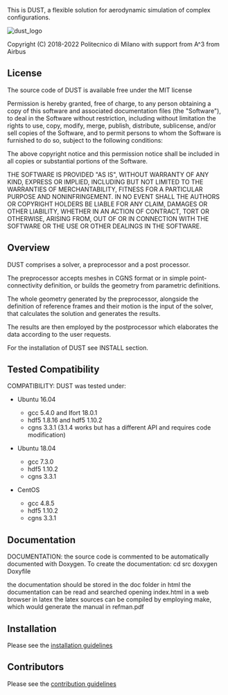 This is DUST, a flexible solution for aerodynamic simulation of complex 
configurations.

![dust_logo](/uploads/3b37882713af00af40ea54104817261a/dust_logo.png)

Copyright (C) 2018-2022 Politecnico di Milano
                          with support from A^3 from Airbus

## License

The source code of DUST is available free under the MIT license

Permission is hereby granted, free of charge, to any person
obtaining a copy of this software and associated documentation
files (the "Software"), to deal in the Software without
restriction, including without limitation the rights to use,
copy, modify, merge, publish, distribute, sublicense, and/or sell
copies of the Software, and to permit persons to whom the
Software is furnished to do so, subject to the following
conditions:

The above copyright notice and this permission notice shall be
included in all copies or substantial portions of the Software.

THE SOFTWARE IS PROVIDED "AS IS", WITHOUT WARRANTY OF ANY KIND,
EXPRESS OR IMPLIED, INCLUDING BUT NOT LIMITED TO THE WARRANTIES
OF MERCHANTABILITY, FITNESS FOR A PARTICULAR PURPOSE AND
NONINFRINGEMENT. IN NO EVENT SHALL THE AUTHORS OR COPYRIGHT
HOLDERS BE LIABLE FOR ANY CLAIM, DAMAGES OR OTHER LIABILITY,
WHETHER IN AN ACTION OF CONTRACT, TORT OR OTHERWISE, ARISING
FROM, OUT OF OR IN CONNECTION WITH THE SOFTWARE OR THE USE OR
OTHER DEALINGS IN THE SOFTWARE.

## Overview

DUST comprises a solver, a preprocessor and a post processor.

The preprocessor accepts meshes in CGNS format or in simple point-connectivity
definition, or builds the geometry from parametric definitions.

The whole geometry generated by the preprocessor, alongside the definition
of reference frames and their motion is the input of the solver, that 
calculates the solution and generates the results.

The results are then employed by the postprocessor which elaborates the data
according to the user requests.

For the installation of DUST see INSTALL section.

## Tested Compatibility

COMPATIBILITY:
DUST was tested under:
  * Ubuntu 16.04
    * gcc 5.4.0 and Ifort 18.0.1
    * hdf5 1.8.16 and hdf5 1.10.2
    * cgns 3.3.1 (3.1.4 works but has a different API and requires code modification)

  * Ubuntu 18.04
    * gcc 7.3.0
    * hdf5 1.10.2
    * cgns 3.3.1

  * CentOS
    * gcc 4.8.5
    * hdf5 1.10.2
    * cgns 3.3.1

## Documentation

DOCUMENTATION:
 the source code is commented to be automatically documented with Doxygen.
 To create the documentation:
 cd src
 doxygen Doxyfile

 the documentation should be stored in the doc folder
 in html the documentation can be read and searched opening index.html in a web
 browser
 in latex the latex sources can be compiled by employing make, which would 
 generate the manual in refman.pdf

## Installation

Please see the [installation guidelines](INSTALL.md)

## Contributors

Please see the [contribution guidelines](contributors.md)
